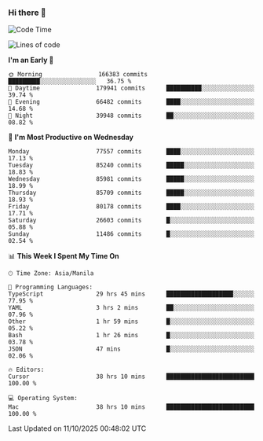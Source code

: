 ### Hi there 👋

<!--START_SECTION:waka-->
![Code Time](http://img.shields.io/badge/Code%20Time-6%2C378%20hrs%2021%20mins-blue)

![Lines of code](https://img.shields.io/badge/From%20Hello%20World%20I%27ve%20Written-149.2%20million%20lines%20of%20code-blue)

**I'm an Early 🐤** 

```text
🌞 Morning                166383 commits      █████████░░░░░░░░░░░░░░░░   36.75 % 
🌆 Daytime                179941 commits      ██████████░░░░░░░░░░░░░░░   39.74 % 
🌃 Evening                66482 commits       ████░░░░░░░░░░░░░░░░░░░░░   14.68 % 
🌙 Night                  39948 commits       ██░░░░░░░░░░░░░░░░░░░░░░░   08.82 % 
```
📅 **I'm Most Productive on Wednesday** 

```text
Monday                   77557 commits       ████░░░░░░░░░░░░░░░░░░░░░   17.13 % 
Tuesday                  85240 commits       █████░░░░░░░░░░░░░░░░░░░░   18.83 % 
Wednesday                85981 commits       █████░░░░░░░░░░░░░░░░░░░░   18.99 % 
Thursday                 85709 commits       █████░░░░░░░░░░░░░░░░░░░░   18.93 % 
Friday                   80178 commits       ████░░░░░░░░░░░░░░░░░░░░░   17.71 % 
Saturday                 26603 commits       █░░░░░░░░░░░░░░░░░░░░░░░░   05.88 % 
Sunday                   11486 commits       █░░░░░░░░░░░░░░░░░░░░░░░░   02.54 % 
```


📊 **This Week I Spent My Time On** 

```text
🕑︎ Time Zone: Asia/Manila

💬 Programming Languages: 
TypeScript               29 hrs 45 mins      ███████████████████░░░░░░   77.95 % 
YAML                     3 hrs 2 mins        ██░░░░░░░░░░░░░░░░░░░░░░░   07.96 % 
Other                    1 hr 59 mins        █░░░░░░░░░░░░░░░░░░░░░░░░   05.22 % 
Bash                     1 hr 26 mins        █░░░░░░░░░░░░░░░░░░░░░░░░   03.78 % 
JSON                     47 mins             █░░░░░░░░░░░░░░░░░░░░░░░░   02.06 % 

🔥 Editors: 
Cursor                   38 hrs 10 mins      █████████████████████████   100.00 % 

💻 Operating System: 
Mac                      38 hrs 10 mins      █████████████████████████   100.00 % 
```


 Last Updated on 11/10/2025 00:48:02 UTC
<!--END_SECTION:waka-->


<!--
**rad182/rad182** is a ✨ _special_ ✨ repository because its `README.md` (this file) appears on your GitHub profile.

Here are some ideas to get you started:

- 🔭 I’m currently working on ...
- 🌱 I’m currently learning ...
- 👯 I’m looking to collaborate on ...
- 🤔 I’m looking for help with ...
- 💬 Ask me about ...
- 📫 How to reach me: ...
- 😄 Pronouns: ...
- ⚡ Fun fact: ...
-->
